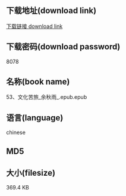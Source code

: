 ## 下载地址(download link)
[下载链接 download link](https://voluble-croquembouche-d321dc.netlify.app/?s=53%E3%80%81%E6%96%87%E5%8C%96%E8%8B%A6%E6%97%85_%E4%BD%99%E7%A7%8B%E9%9B%A8_.epub)

## 下载密码(download password)
8078

## 名称(book name)
53、文化苦旅_余秋雨_.epub.epub

## 语言(language)
chinese

## MD5


## 大小(filesize)
369.4 KB
